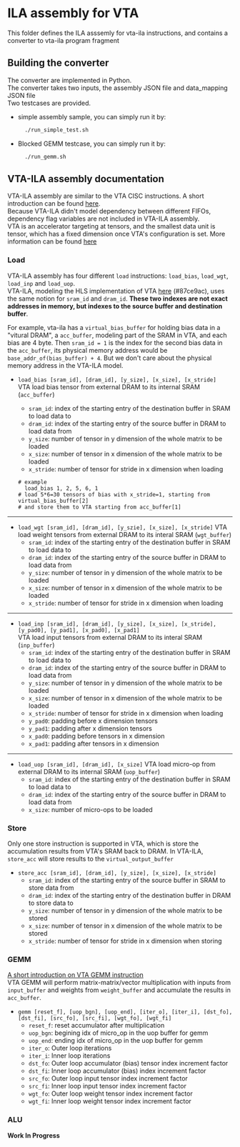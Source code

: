 # ILA assembly for VTA
This folder defines the ILA asssemly for vta-ila instructions, and contains a converter to vta-ila program fragment

## Building the converter
The converter are implemented in Python.  
The converter takes two inputs, the assembly JSON file and data_mapping JSON file  
Two testcases are provided.  
- simple assembly sample, you can simply run it by:  
  ``` bash
    ./run_simple_test.sh
  ```
- Blocked GEMM testcase, you can simply run it by:
  ``` bash
    ./run_gemm.sh
  ```
## VTA-ILA assembly documentation
VTA-ILA assembly are similar to the VTA CISC instructions. A short introduction can be found [here](https://tvm.apache.org/docs/vta/dev/hardware.html#instruction-set-architecture).  
Because VTA-ILA didn't model dependency between different FIFOs, dependency flag variables are not included in VTA-ILA assembly.  
VTA is an accelerator targeting at tensors, and the smallest data unit is tensor, which has a fixed dimension once VTA's configuration is set. More information can be found [here](https://tvm.apache.org/docs/vta/dev/hardware.html#compute-module)  

### Load
VTA-ILA assembly has four different `load` instructions: `load_bias`, `load_wgt`, `load_inp` and `load_uop`.  
VTA-ILA, modeling the HLS implementation of VTA [here](https://github.com/apache/tvm-vta/tree/main/hardware/xilinx/src) (#87ce9ac), uses the same notion for `sram_id` and `dram_id`. **These two indexes are not exact addresses in memory, but indexes to the source buffer and destination buffer**.

For example, vta-ila has a `virtual_bias_buffer` for holding bias data in a "vitural DRAM", a `acc_buffer`, modeling part of the SRAM in VTA, and each bias are 4 byte. Then `sram_id = 1` is the index for the second bias data in the `acc_buffer`, its physical memory address would be `base_addr_of(bias_buffer) + 4`. But we don't care about the physical memory address in the VTA-ILA model.

- `load_bias [sram_id], [dram_id], [y_size], [x_size], [x_stride]`  
VTA load bias tensor from external DRAM to its internal SRAM (`acc_buffer`)
  - `sram_id`: index of the starting entry of the destination buffer in SRAM to load data to
  - `dram_id`: index of the starting entry of the source buffer in DRAM to load data from
  - `y_size`: number of tensor in y dimension of the whole matrix to be loaded
  - `x_size`: number of tensor in x dimension of the whole matrix to be loaded
  - `x_stride`: number of tensor for stride in x dimension when loading  

  ```assembly
  # example
    load_bias 1, 2, 5, 6, 1
  # load 5*6=30 tensors of bias with x_stride=1, starting from virtual_bias_buffer[2]
  # and store them to VTA starting from acc_buffer[1]
  ```
***
- `load_wgt [sram_id], [dram_id], [y_szie], [x_size], [x_stride]`
VTA load weight tensors from external DRAM to its interal SRAM (`wgt_buffer`)
  - `sram_id`: index of the starting entry of the destination buffer in SRAM to load data to
  - `dram_id`: index of the starting entry of the source buffer in DRAM to load data from
  - `y_size`: number of tensor in y dimension of the whole matrix to be loaded
  - `x_size`: number of tensor in x dimension of the whole matrix to be loaded
  - `x_stride`: number of tensor for stride in x dimension when loading   
***
- `load_inp [sram_id], [dram_id], [y_size], [x_size], [x_stride], [y_pad0], [y_pad1], [x_pad0], [x_pad1]`  
VTA load input tensors from external DRAM to its interal SRAM (`inp_buffer`)
  - `sram_id`: index of the starting entry of the destination buffer in SRAM to load data to
  - `dram_id`: index of the starting entry of the source buffer in DRAM to load data from
  - `y_size`: number of tensor in y dimension of the whole matrix to be loaded
  - `x_size`: number of tensor in x dimension of the whole matrix to be loaded
  - `x_stride`: number of tensor for stride in x dimension when loading
  - `y_pad0`: padding before x dimension tensors
  - `y_pad1`: padding after x dimension tensors
  - `x_pad0`: padding before tensors in x dimension
  - `x_pad1`: padding after tensors in x dimension
***
- `load_uop [sram_id], [dram_id], [x_size]`
VTA load micro-op from external DRAM to its internal SRAM (`uop_buffer`)
  - `sram_id`: index of the starting entry of the destination buffer in SRAM to load data to
  - `dram_id`: index of the starting entry of the source buffer in DRAM to load data from
  - `x_size`: number of micro-ops to be loaded



### Store
Only one store instruction is supported in VTA, which is store the accumulation results from VTA's SRAM back to DRAM. In VTA-ILA, `store_acc` will store results to the `virtual_output_buffer`
- `store_acc [sram_id], [dram_id], [y_size], [x_size], [x_stride]`
  - `sram_id`: index of the starting entry of the source buffer in SRAM to store data from
  - `dram_id`: index of the starting entry of the destination buffer in DRAM to store data to
  - `y_size`: number of tensor in y dimension of the whole matrix to be stored
  - `x_size`: number of tensor in x dimension of the whole matrix to be stored
  - `x_stride`: number of tensor for stride in x dimension when storing

### GEMM
[A short introduction on VTA GEMM instruction](https://tvm.apache.org/docs/vta/dev/hardware.html#compute-module)  
VTA GEMM will perform matrix-matrix/vector multiplication with inputs from `input_buffer` and weights from `weight_buffer` and accumulate the results in `acc_buffer`.  
- `gemm [reset_f], [uop_bgn], [uop_end], [iter_o], [iter_i], [dst_fo], [dst_fi], [src_fo], [src_fi], [wgt_fo], [wgt_fi]`
  - `reset_f`: reset accumulator after multiplication
  - `uop_bgn`: begining idx of micro_op in the uop buffer for gemm
  - `uop_end`: ending idx of micro_op in the uop buffer for gemm
  - `iter_o`: Outer loop iterations
  - `iter_i`: Inner loop iterations
  - `dst_fo`: Outer loop accumulator (bias) tensor index increment factor
  - `dst_fi`: Inner loop accumulator (bias) index increment factor
  - `src_fo`: Outer loop input tensor index increment factor
  - `src_fi`: Inner loop input tensor index increment factor
  - `wgt_fo`: Outer loop weight tensor index increment factor
  - `wgt_fi`: Inner loop weight tensor index increment factor

### ALU
**Work In Progress**
